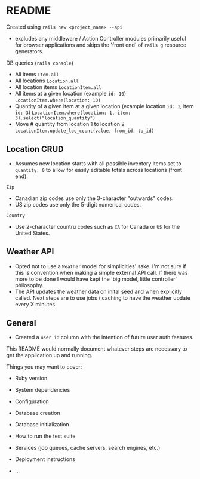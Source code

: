 # README

Created using `rails new <project_name> --api`
  - excludes any middleware / Action Controller modules primarily useful for browser applications and skips the 'front end' of `rails g` resource generators.  


DB queries (`rails console`)
- All items 
  `Item.all`
- All locations
  `Location.all`
- All location items
  `LocationItem.all`
- All items at a given location (example `id: 10`)
  `LocationItem.where(location: 10)`
- Quantity of a given item at a given location (example location `id: 1`, item `id: 3`)
  `LocationItem.where(location: 1, item: 3).select("location_quantity")` 
- Move # quantity from location 1 to location 2
  `LocationItem.update_loc_count(value, from_id, to_id)`

## Location CRUD
- Assumes new location starts with all possible inventory items set to `quantity: 0` to allow for easily editable totals across locations (front end). 

`Zip` 
- Canadian zip codes use only the 3-character "outwards" codes.
- US zip codes use only the 5-digit numerical codes.

`Country` 
- Use 2-character countru codes such as `CA` for Canada or `US` for the United States. 

## Weather API
- Opted not to use a `Weather` model for simplicities' sake.  I'm not sure if this is convention when making a simple external API call.  If there was more to be done I would have kept the 'big model, little controller' philosophy.
- The API updates the weather data on inital seed and when explicitly called.  Next steps are to use jobs / caching to have the weather update every X minutes.


## General
- Created a `user_id` column with the intention of future user auth features.

















This README would normally document whatever steps are necessary to get the
application up and running.

Things you may want to cover:

* Ruby version

* System dependencies

* Configuration

* Database creation

* Database initialization

* How to run the test suite

* Services (job queues, cache servers, search engines, etc.)

* Deployment instructions

* ...
